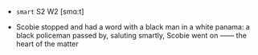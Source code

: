- `smart` S2 W2 [smɑ:t]



-  Scobie stopped and had a word with a black man in a white panama: a black policeman passed by, saluting smartly, Scobie went on —— the heart of the matter